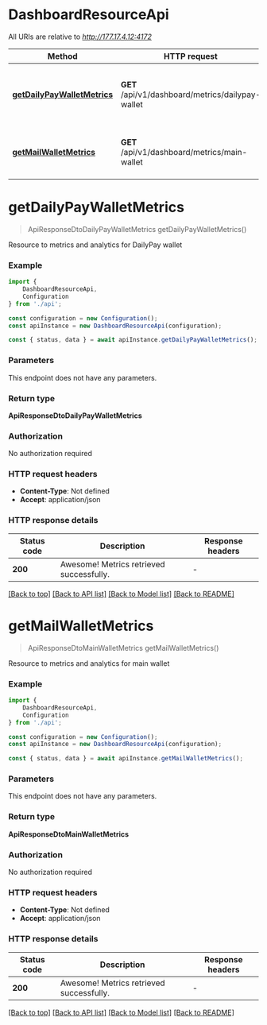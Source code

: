 # DashboardResourceApi

All URIs are relative to *http://177.17.4.12:4172*

|Method | HTTP request | Description|
|------------- | ------------- | -------------|
|[**getDailyPayWalletMetrics**](#getdailypaywalletmetrics) | **GET** /api/v1/dashboard/metrics/dailypay-wallet | Get metrics and analytics for DailyPay wallet|
|[**getMailWalletMetrics**](#getmailwalletmetrics) | **GET** /api/v1/dashboard/metrics/main-wallet | Get metrics and analytics for main wallet|

# **getDailyPayWalletMetrics**
> ApiResponseDtoDailyPayWalletMetrics getDailyPayWalletMetrics()

Resource to metrics and analytics for DailyPay wallet

### Example

```typescript
import {
    DashboardResourceApi,
    Configuration
} from './api';

const configuration = new Configuration();
const apiInstance = new DashboardResourceApi(configuration);

const { status, data } = await apiInstance.getDailyPayWalletMetrics();
```

### Parameters
This endpoint does not have any parameters.


### Return type

**ApiResponseDtoDailyPayWalletMetrics**

### Authorization

No authorization required

### HTTP request headers

 - **Content-Type**: Not defined
 - **Accept**: application/json


### HTTP response details
| Status code | Description | Response headers |
|-------------|-------------|------------------|
|**200** | Awesome! Metrics retrieved successfully. |  -  |

[[Back to top]](#) [[Back to API list]](../README.md#documentation-for-api-endpoints) [[Back to Model list]](../README.md#documentation-for-models) [[Back to README]](../README.md)

# **getMailWalletMetrics**
> ApiResponseDtoMainWalletMetrics getMailWalletMetrics()

Resource to metrics and analytics for main wallet

### Example

```typescript
import {
    DashboardResourceApi,
    Configuration
} from './api';

const configuration = new Configuration();
const apiInstance = new DashboardResourceApi(configuration);

const { status, data } = await apiInstance.getMailWalletMetrics();
```

### Parameters
This endpoint does not have any parameters.


### Return type

**ApiResponseDtoMainWalletMetrics**

### Authorization

No authorization required

### HTTP request headers

 - **Content-Type**: Not defined
 - **Accept**: application/json


### HTTP response details
| Status code | Description | Response headers |
|-------------|-------------|------------------|
|**200** | Awesome! Metrics retrieved successfully. |  -  |

[[Back to top]](#) [[Back to API list]](../README.md#documentation-for-api-endpoints) [[Back to Model list]](../README.md#documentation-for-models) [[Back to README]](../README.md)

